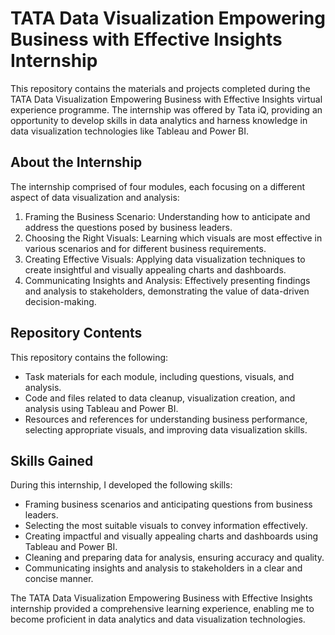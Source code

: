 # TATA Data Visualization Empowering Business with Effective Insights Internship

This repository contains the materials and projects completed during the TATA Data Visualization Empowering Business with Effective Insights virtual experience programme. The internship was offered by Tata iQ, providing an opportunity to develop skills in data analytics and harness knowledge in data visualization technologies like Tableau and Power BI.

## About the Internship

The internship comprised of four modules, each focusing on a different aspect of data visualization and analysis:

1. Framing the Business Scenario: Understanding how to anticipate and address the questions posed by business leaders.
2. Choosing the Right Visuals: Learning which visuals are most effective in various scenarios and for different business requirements.
3. Creating Effective Visuals: Applying data visualization techniques to create insightful and visually appealing charts and dashboards.
4. Communicating Insights and Analysis: Effectively presenting findings and analysis to stakeholders, demonstrating the value of data-driven decision-making.

## Repository Contents

This repository contains the following:

- Task materials for each module, including questions, visuals, and analysis.
- Code and files related to data cleanup, visualization creation, and analysis using Tableau and Power BI.
- Resources and references for understanding business performance, selecting appropriate visuals, and improving data visualization skills.

## Skills Gained

During this internship, I developed the following skills:

- Framing business scenarios and anticipating questions from business leaders.
- Selecting the most suitable visuals to convey information effectively.
- Creating impactful and visually appealing charts and dashboards using Tableau and Power BI.
- Cleaning and preparing data for analysis, ensuring accuracy and quality.
- Communicating insights and analysis to stakeholders in a clear and concise manner.

The TATA Data Visualization Empowering Business with Effective Insights internship provided a comprehensive learning experience, enabling me to become proficient in data analytics and data visualization technologies.

